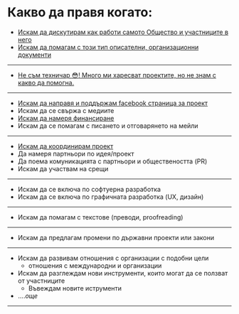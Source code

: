 # Какво да правя когато:

- [Искам да дискутирам как работи самото Общество и участниците в него](checklists/discuss.md#readme)
- [Искам да помагам с този тип описателни, организационни документи](checklists/guide.md#readme)

-----------

- [Не съм техничар :flushed:! Много ми харесват проектите, но не знам с какво да помогна.](checklists/typical-nontech-tasks.md#readme)

-----------

- [Искам да направя и поддържам facebook страница за проект](checklists/facebook-page.md#readme)
- Искам да се свържа с медиите
- [Искам да намеря финансиране](checklists/funding.md#readme)
- Искам да се помагам с писането и отговарянето на мейли

-----------

- [Искам да координирам проект](checklists/coordinate.md#readme)
- Да намеря партньори по идея/проект
- Да поема комуникацията с партньори и обществеността (PR)
- Искам да участвам на срещи

-----------
- Искам да  се включа по софтуерна разработка
- Искам да  се включа по графичната разработка (UX, дизайн)

-----------

- Искам да помагам с текстове (преводи, proofreading)

-----------

- Искам да предлагам промени по държавни проекти или закони

-----------

- Искам да развивам отношения с организации с подобни цели
  - отношения с международни и организации
- Искам да разглеждам нови инструменти, които могат да се ползват от участниците
  - Въвеждам новите иструменти
- ....*oще*

-----------
